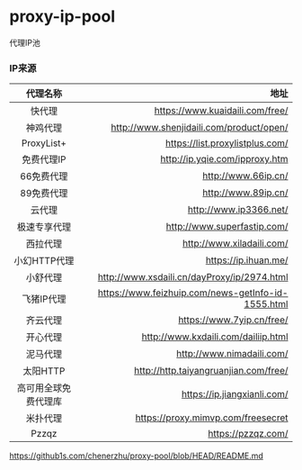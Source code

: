 # proxy-ip-pool
代理IP池

### IP来源
| 代理名称 | 地址 |
|:--------:| -------------:|
|快代理 | https://www.kuaidaili.com/free/|
|神鸡代理 | http://www.shenjidaili.com/product/open/|
|ProxyList+ | https://list.proxylistplus.com/|
|免费代理IP | http://ip.yqie.com/ipproxy.htm|
|66免费代理 | http://www.66ip.cn/|
|89免费代理 | http://www.89ip.cn/|
|云代理 | http://www.ip3366.net/|
|极速专享代理 | http://www.superfastip.com/|
|西拉代理 | http://www.xiladaili.com/|
|小幻HTTP代理 | https://ip.ihuan.me/|
|小舒代理 | http://www.xsdaili.cn/dayProxy/ip/2974.html|
|飞猪IP代理 | https://www.feizhuip.com/news-getInfo-id-1555.html|
|齐云代理 | https://www.7yip.cn/free/|
|开心代理 | http://www.kxdaili.com/dailiip.html|
|泥马代理 | http://www.nimadaili.com/|
|太阳HTTP | http://http.taiyangruanjian.com/free/|
|高可用全球免费代理库 | https://ip.jiangxianli.com/|
|米扑代理 | https://proxy.mimvp.com/freesecret|
|Pzzqz | https://pzzqz.com/|


https://github1s.com/chenerzhu/proxy-pool/blob/HEAD/README.md